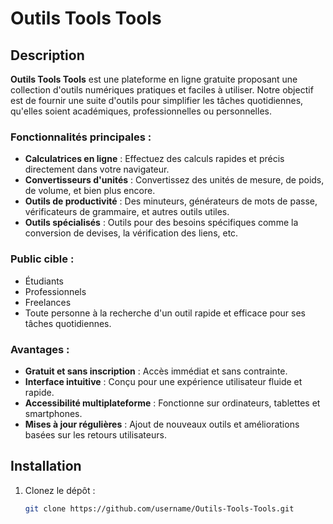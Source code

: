 # Outils Tools Tools

## Description

**Outils Tools Tools** est une plateforme en ligne gratuite proposant une collection d'outils numériques pratiques et faciles à utiliser. Notre objectif est de fournir une suite d'outils pour simplifier les tâches quotidiennes, qu'elles soient académiques, professionnelles ou personnelles.

### Fonctionnalités principales :
- **Calculatrices en ligne** : Effectuez des calculs rapides et précis directement dans votre navigateur.
- **Convertisseurs d'unités** : Convertissez des unités de mesure, de poids, de volume, et bien plus encore.
- **Outils de productivité** : Des minuteurs, générateurs de mots de passe, vérificateurs de grammaire, et autres outils utiles.
- **Outils spécialisés** : Outils pour des besoins spécifiques comme la conversion de devises, la vérification des liens, etc.

### Public cible :
- Étudiants
- Professionnels
- Freelances
- Toute personne à la recherche d'un outil rapide et efficace pour ses tâches quotidiennes.

### Avantages :
- **Gratuit et sans inscription** : Accès immédiat et sans contrainte.
- **Interface intuitive** : Conçu pour une expérience utilisateur fluide et rapide.
- **Accessibilité multiplateforme** : Fonctionne sur ordinateurs, tablettes et smartphones.
- **Mises à jour régulières** : Ajout de nouveaux outils et améliorations basées sur les retours utilisateurs.

## Installation

1. Clonez le dépôt :
   ```bash
   git clone https://github.com/username/Outils-Tools-Tools.git
